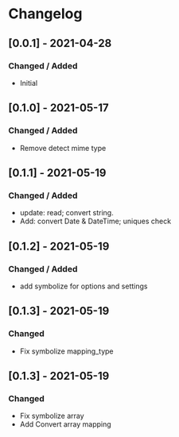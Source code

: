 # Changelog

## [0.0.1] - 2021-04-28
### Changed / Added
* Initial

## [0.1.0] - 2021-05-17
### Changed / Added
* Remove detect mime type

## [0.1.1] - 2021-05-19
### Changed / Added
* update: read; convert string.
* Add: convert Date & DateTime; uniques check

## [0.1.2] - 2021-05-19
### Changed / Added
* add symbolize for options and settings

## [0.1.3] - 2021-05-19
### Changed 
* Fix symbolize mapping_type

## [0.1.3] - 2021-05-19
### Changed
* Fix symbolize array
* Add Convert array mapping